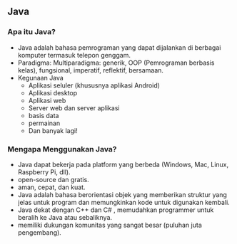 ## Java

### Apa itu Java?
- Java adalah bahasa pemrograman yang dapat dijalankan di berbagai komputer termasuk telepon genggam.
- Paradigma: Multiparadigma: generik, OOP (Pemrograman berbasis kelas), fungsional, imperatif, reflektif, bersamaan.
- Kegunaan Java
    - Aplikasi seluler (khususnya aplikasi Android)
    - Aplikasi desktop
    - Aplikasi web
    - Server web dan server aplikasi
    - basis data
    - permainan
    - Dan banyak lagi!

### Mengapa Menggunakan Java?
- Java dapat bekerja pada platform yang berbeda (Windows, Mac, Linux, Raspberry Pi, dll).
- open-source dan gratis.
- aman, cepat, dan kuat.
- Java adalah bahasa berorientasi objek yang memberikan struktur yang jelas untuk program dan memungkinkan kode untuk digunakan kembali.
- Java dekat dengan C++ dan C# , memudahkan programmer untuk beralih ke Java atau sebaliknya.
- memiliki dukungan komunitas yang sangat besar (puluhan juta pengembang).